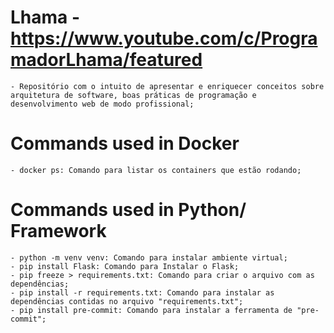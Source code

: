 # Lhama - https://www.youtube.com/c/ProgramadorLhama/featured
    - Repositório com o intuito de apresentar e enriquecer conceitos sobre arquitetura de software, boas práticas de programação e desenvolvimento web de modo profissional;


# Commands used in Docker
    - docker ps: Comando para listar os containers que estão rodando;

# Commands used in Python/ Framework
    - python -m venv venv: Comando para instalar ambiente virtual;
    - pip install Flask: Comando para Instalar o Flask;
    - pip freeze > requirements.txt: Comando para criar o arquivo com as dependências;
    - pip install -r requirements.txt: Comando para instalar as dependências contidas no arquivo "requirements.txt";
    - pip install pre-commit: Comando para instalar a ferramenta de "pre-commit";
